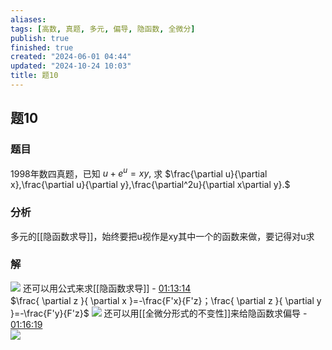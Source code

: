 ```yaml
---
aliases: 
tags: [高数, 真题, 多元, 偏导, 隐函数, 全微分]
publish: true
finished: true
created: "2024-06-01 04:44"
updated: "2024-10-24 10:03"
title: 题10
---
```

## 题10 
### 题目
1998年数四真题，已知 $u+e^u=xy,$ 求 $\frac{\partial u}{\partial x},\frac{\partial u}{\partial y},\frac{\partial^2u}{\partial x\partial y}.$
### 分析
多元的[[隐函数求导]]，始终要把u视作是xy其中一个的函数来做，要记得对u求 
### 解
![](https://img.hwenyi.live/202405051449224.webp)
还可以用公式来求[[隐函数求导]] - [01:13:14](https://www.youtube.com/watch?v=t0rAVGCpkss&t=4394#t=1:13:14.09)  
$\frac{ \partial z }{ \partial x }=-\frac{F'x}{F'z}；\frac{ \partial z }{ \partial y }=-\frac{F'y}{F'z}$
![](https://img.hwenyi.live/202405051455511.webp)
还可以用[[全微分形式的不变性]]来给隐函数求偏导 - [01:16:19](https://www.youtube.com/watch?v=t0rAVGCpkss&t=4579#t=1:16:19.45)  
![](https://img.hwenyi.live/202405051456638.webp)
